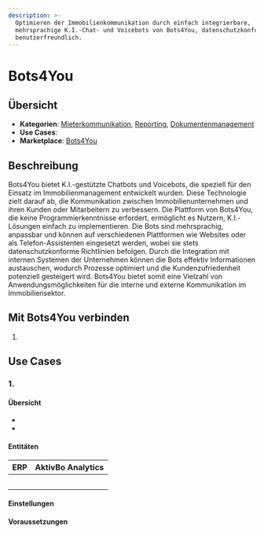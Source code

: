```yaml
---
description: >-
  Optimieren der Immobilienkommunikation durch einfach integrierbare,
  mehrsprachige K.I.-Chat- und Voicebots von Bots4You, datenschutzkonform und
  benutzerfreundlich.
---
```


# Bots4You

## Übersicht

* **Kategorien**: [Mieterkommunikation](../kategorien/mieterkommunikation.md), [Reporting](../kategorien/reporting.md), [Dokumentenmanagement](../kategorien/dokumentenmanagement.md)
* **Use Cases**:&#x20;
* **Marketplace**: [Bots4You](https://marketplace.aareon.com/de/listings/bots4you)

## Beschreibung

Bots4You bietet K.I.-gestützte Chatbots und Voicebots, die speziell für den Einsatz im Immobilienmanagement entwickelt wurden. Diese Technologie zielt darauf ab, die Kommunikation zwischen Immobilienunternehmen und ihren Kunden oder Mitarbeitern zu verbessern. Die Plattform von Bots4You, die keine Programmierkenntnisse erfordert, ermöglicht es Nutzern, K.I.-Lösungen einfach zu implementieren. Die Bots sind mehrsprachig, anpassbar und können auf verschiedenen Plattformen wie Websites oder als Telefon-Assistenten eingesetzt werden, wobei sie stets datenschutzkonforme Richtlinien befolgen. Durch die Integration mit internen Systemen der Unternehmen können die Bots effektiv Informationen austauschen, wodurch Prozesse optimiert und die Kundenzufriedenheit potenziell gesteigert wird. Bots4You bietet somit eine Vielzahl von Anwendungsmöglichkeiten für die interne und externe Kommunikation im Immobiliensektor.

## Mit Bots4You verbinden

1.

## Use Cases

### 1.

#### Übersicht

*
*

#### Entitäten

| ERP | AktivBo Analytics |
| --- | ----------------- |
|     |                   |
|     |                   |
|     |                   |
|     |                   |
|     |                   |

#### Einstellungen



#### Voraussetzungen
